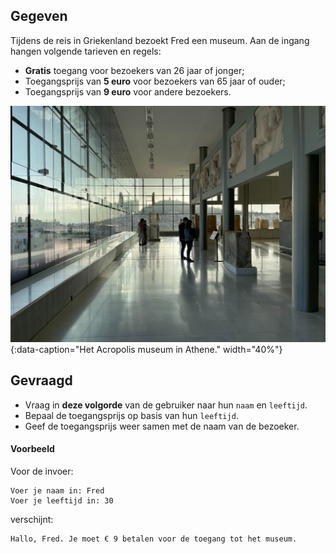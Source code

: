 ## Gegeven
Tijdens de reis in Griekenland bezoekt Fred een museum. Aan de ingang hangen volgende tarieven en regels: 
- **Gratis** toegang voor bezoekers van 26 jaar of jonger; 
- Toegangsprijs van **5 euro** voor bezoekers van 65 jaar of ouder;
- Toegangsprijs van **9 euro** voor andere bezoekers.

![Het Acropolis museum in Athene.](media/luna-zhang.jpg "Foto door Luna Zhang op Unsplash."){:data-caption="Het Acropolis museum in Athene." width="40%"}

## Gevraagd
- Vraag in **deze volgorde** van de gebruiker naar hun `naam` en `leeftijd`.
- Bepaal de toegangsprijs op basis van hun `leeftijd`.
- Geef de toegangsprijs weer samen met de naam van de bezoeker.

#### Voorbeeld
Voor de invoer:
```
Voer je naam in: Fred
Voer je leeftijd in: 30
```

verschijnt:
```
Hallo, Fred. Je moet € 9 betalen voor de toegang tot het museum.
```


